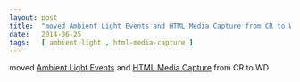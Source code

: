 ```yaml
---
layout: post
title:  "moved Ambient Light Events and HTML Media Capture from CR to WD"
date:   2014-06-25
tags:   [ ambient-light , html-media-capture ]
---
```


moved [Ambient Light Events](/spec/ambient-light) and [HTML Media Capture](/spec/html-media-capture) from CR to WD


